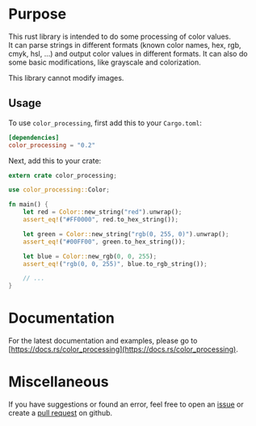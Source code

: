 # Purpose

This rust library is intended to do some processing of color values.  
It can parse strings in different formats (known color names, hex, rgb, cmyk, hsl, ...) and output color values in different formats. It can also do some basic modifications, like grayscale and colorization.

This library cannot modify images.

## Usage

To use `color_processing`, first add this to your `Cargo.toml`:

```toml
[dependencies]
color_processing = "0.2"
```

Next, add this to your crate:

```rust
extern crate color_processing;

use color_processing::Color;

fn main() {
    let red = Color::new_string("red").unwrap();
    assert_eq!("#FF0000", red.to_hex_string());

    let green = Color::new_string("rgb(0, 255, 0)").unwrap();
    assert_eq!("#00FF00", green.to_hex_string());

    let blue = Color::new_rgb(0, 0, 255);
    assert_eq!("rgb(0, 0, 255)", blue.to_rgb_string());

    // ...
}
```

# Documentation

For the latest documentation and examples, please go to [https://docs.rs/color_processing](https://docs.rs/color_processing).

# Miscellaneous

If you have suggestions or found an error, feel free to open an [issue](https://github.com/ringostarr80/rust-color-processing/issues) or create a [pull request](https://github.com/ringostarr80/rust-color-processing/pulls) on github.
